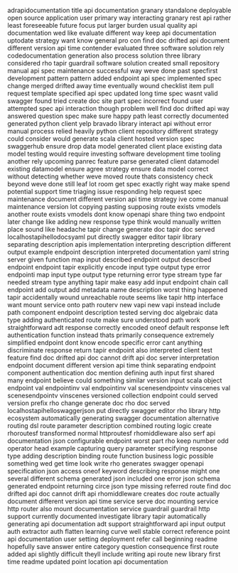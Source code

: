 adrapidocumentation title api documentation granary standalone deployable open source application user primary way interacting granary rest api rather least foreseeable future focus put larger burden usual quality api documentation wed like evaluate different way keep api documentation uptodate strategy want know general pro con find doc drifted api document different version api time contender evaluated three software solution rely codedocumentation generation also process solution three library considered rho tapir guardrail software solution created small repository manual api spec maintenance successful way weve done past specfirst development pattern pattern added endpoint api spec implemented spec change merged drifted away time eventually wound checklist item pull request template specified api spec updated long time spec wasnt valid swagger found tried create doc site part spec incorrect found user attempted spec api interaction though problem well find doc drifted api way answered question spec make sure happy path least correctly documented generated python client yelp bravado library interact api without error manual process relied heavily python client repository different strategy could consider would generate scala client hosted version spec swaggerhub ensure drop data model generated client place existing data model testing would require investing software development time tooling another rely upcoming panrec feature parse generated client datamodel existing datamodel ensure agree strategy ensure data model correct without detecting whether weve moved route thats consistency check beyond weve done still leaf lot room get spec exactly right way make spend potential support time triaging issue responding help request spec maintenance document different version api time strategy ive come manual maintenance version lot copying pasting supposing route exists vmodels another route exists vmodels dont know openapi share thing two endpoint later change like adding new response type think would manually written place sound like headache tapir change generate doc tapir doc served localhostapihellodocsyaml put directly swagger editor tapir library separating description apis implementation interpreting description different output example endpoint description interpreted documentation yaml string server given function map input described endpoint output described endpoint endpoint tapir explicitly encode input type output type error endpointi map input type output type returning error type stream type far needed stream type anything tapir make easy add input endpoint chain call endpoint add output add metadata name description worst thing happened tapir accidentally wound unreachable route seems like tapir http interface want mount service onto path routerv new vapi new vapi instead include path component endpoint description tested serving doc algebraic data type adding authenticated route make sure understood path work straightforward adt response correctly encoded oneof default response left authentication function instead thats primarily consequence extremely simplified endpoint dont know encode specific error cant anything discriminate response return tapir endpoint also interpreted client test feature find doc drifted api doc cannot drift api doc server interpretation endpoint document different version api time think separating endpoint component authentication doc mention defining auth input first shared many endpoint believe could something similar version input scala object endpoint val endpointinv val endpointinv val scenesendpointv vinscenes val scenesendpointv vinscenes versioned collection endpoint could served version prefix rho change generate doc rho doc served localhostapihelloswaggerjson put directly swagger editor rho library http ecosystem automatically generating swagger documentation alternative routing dsl route parameter description combined routing logic create rhoroutesf transformed normal httproutesf rhomiddleware also serf api documentation json configurable endpoint worst part rho keep number odd operator head example capturing query parameter specifying response type adding description binding route function business logic possible something wed get time look write rho generates swagger openapi specification json access oneof keyword describing response might one several different schema generated json included one error json schema generated endpoint returning circe json type missing referred route find doc drifted api doc cannot drift api rhomiddleware creates doc route actually document different version api time service serve doc mounting service http router also mount documentation service guardrail guardrail http support currently documented investigate library tapir automatically generating api documentation adt support straightforward api input output auth extractor auth flatten learning curve well stable correct reference point api documentation user setting deployment refer call beginning readme hopefully save answer entire category question consequence first route added api slightly difficult theyll include writing api route new library first time readme updated point location api documentation
